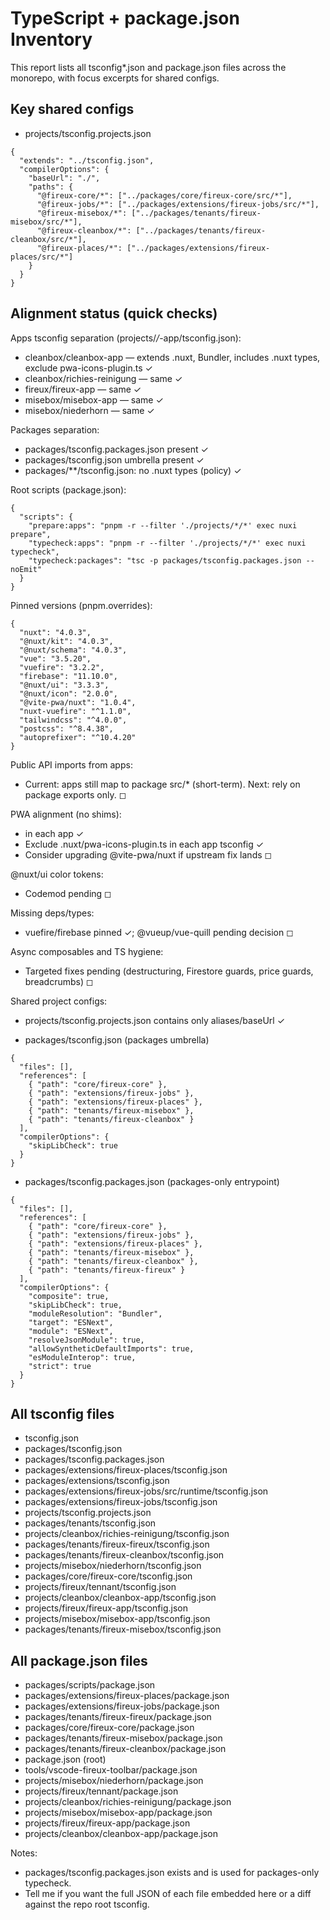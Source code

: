 # TypeScript + package.json Inventory

This report lists all tsconfig*.json and package.json files across the monorepo, with focus excerpts for shared configs.

## Key shared configs

- projects/tsconfig.projects.json

```jsonc
{
  "extends": "../tsconfig.json",
  "compilerOptions": {
    "baseUrl": "./",
    "paths": {
      "@fireux-core/*": ["../packages/core/fireux-core/src/*"],
      "@fireux-jobs/*": ["../packages/extensions/fireux-jobs/src/*"],
      "@fireux-misebox/*": ["../packages/tenants/fireux-misebox/src/*"],
      "@fireux-cleanbox/*": ["../packages/tenants/fireux-cleanbox/src/*"],
      "@fireux-places/*": ["../packages/extensions/fireux-places/src/*"]
    }
  }
}
```

## Alignment status (quick checks)

Apps tsconfig separation (projects/*/*-app/tsconfig.json):

- cleanbox/cleanbox-app — extends .nuxt, Bundler, includes .nuxt types, exclude pwa-icons-plugin.ts ✓
- cleanbox/richies-reinigung — same ✓
- fireux/fireux-app — same ✓
- misebox/misebox-app — same ✓
- misebox/niederhorn — same ✓

Packages separation:

- packages/tsconfig.packages.json present ✓
- packages/tsconfig.json umbrella present ✓
- packages/**/tsconfig.json: no .nuxt types (policy) ✓

Root scripts (package.json):

```jsonc
{
  "scripts": {
    "prepare:apps": "pnpm -r --filter './projects/*/*' exec nuxi prepare",
    "typecheck:apps": "pnpm -r --filter './projects/*/*' exec nuxi typecheck",
    "typecheck:packages": "tsc -p packages/tsconfig.packages.json --noEmit"
  }
}
```

Pinned versions (pnpm.overrides):

```jsonc
{
  "nuxt": "4.0.3",
  "@nuxt/kit": "4.0.3",
  "@nuxt/schema": "4.0.3",
  "vue": "3.5.20",
  "vuefire": "3.2.2",
  "firebase": "11.10.0",
  "@nuxt/ui": "3.3.3",
  "@nuxt/icon": "2.0.0",
  "@vite-pwa/nuxt": "1.0.4",
  "nuxt-vuefire": "^1.1.0",
  "tailwindcss": "^4.0.0",
  "postcss": "^8.4.38",
  "autoprefixer": "^10.4.20"
}
```

Public API imports from apps:

- Current: apps still map to package src/* (short-term). Next: rely on package exports only. ◻︎

PWA alignment (no shims):

- <NuxtPwaAssets /> in each app ✓
- Exclude .nuxt/pwa-icons-plugin.ts in each app tsconfig ✓
- Consider upgrading @vite-pwa/nuxt if upstream fix lands ◻︎

@nuxt/ui color tokens:

- Codemod pending ◻︎

Missing deps/types:

- vuefire/firebase pinned ✓; @vueup/vue-quill pending decision ◻︎

Async composables and TS hygiene:

- Targeted fixes pending (destructuring, Firestore guards, price guards, breadcrumbs) ◻︎

Shared project configs:

- projects/tsconfig.projects.json contains only aliases/baseUrl ✓

- packages/tsconfig.json (packages umbrella)

```jsonc
{
  "files": [],
  "references": [
    { "path": "core/fireux-core" },
    { "path": "extensions/fireux-jobs" },
    { "path": "extensions/fireux-places" },
    { "path": "tenants/fireux-misebox" },
    { "path": "tenants/fireux-cleanbox" }
  ],
  "compilerOptions": {
    "skipLibCheck": true
  }
}
```

- packages/tsconfig.packages.json (packages-only entrypoint)

```jsonc
{
  "files": [],
  "references": [
    { "path": "core/fireux-core" },
    { "path": "extensions/fireux-jobs" },
    { "path": "extensions/fireux-places" },
    { "path": "tenants/fireux-misebox" },
    { "path": "tenants/fireux-cleanbox" },
    { "path": "tenants/fireux-fireux" }
  ],
  "compilerOptions": {
    "composite": true,
    "skipLibCheck": true,
    "moduleResolution": "Bundler",
    "target": "ESNext",
    "module": "ESNext",
    "resolveJsonModule": true,
    "allowSyntheticDefaultImports": true,
    "esModuleInterop": true,
    "strict": true
  }
}
```

## All tsconfig files

- tsconfig.json
- packages/tsconfig.json
- packages/tsconfig.packages.json
- packages/extensions/fireux-places/tsconfig.json
- packages/extensions/tsconfig.json
- packages/extensions/fireux-jobs/src/runtime/tsconfig.json
- packages/extensions/fireux-jobs/tsconfig.json
- projects/tsconfig.projects.json
- packages/tenants/tsconfig.json
- projects/cleanbox/richies-reinigung/tsconfig.json
- packages/tenants/fireux-fireux/tsconfig.json
- packages/tenants/fireux-cleanbox/tsconfig.json
- projects/misebox/niederhorn/tsconfig.json
- packages/core/fireux-core/tsconfig.json
- projects/fireux/tennant/tsconfig.json
- projects/cleanbox/cleanbox-app/tsconfig.json
- projects/fireux/fireux-app/tsconfig.json
- projects/misebox/misebox-app/tsconfig.json
- packages/tenants/fireux-misebox/tsconfig.json

## All package.json files

- packages/scripts/package.json
- packages/extensions/fireux-places/package.json
- packages/extensions/fireux-jobs/package.json
- packages/tenants/fireux-fireux/package.json
- packages/core/fireux-core/package.json
- packages/tenants/fireux-misebox/package.json
- packages/tenants/fireux-cleanbox/package.json
- package.json (root)
- tools/vscode-fireux-toolbar/package.json
- projects/misebox/niederhorn/package.json
- projects/fireux/tennant/package.json
- projects/cleanbox/richies-reinigung/package.json
- projects/misebox/misebox-app/package.json
- projects/fireux/fireux-app/package.json
- projects/cleanbox/cleanbox-app/package.json

Notes:
- packages/tsconfig.packages.json exists and is used for packages-only typecheck.
- Tell me if you want the full JSON of each file embedded here or a diff against the repo root tsconfig.
